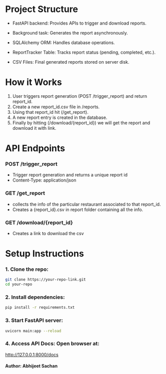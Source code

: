# Project Structure
*  FastAPI backend: Provides APIs to trigger and download reports.

* Background task: Generates the report asynchronously.

* SQLAlchemy ORM: Handles database operations.

* ReportTracker Table: Tracks report status (pending, completed, etc.).

* CSV Files: Final generated reports stored on server disk.


# How it Works
1. User triggers report generation (POST /trigger_report) and return report_id.
2. Create a new report_id.csv file in /reports.
3. Using that report_id hit (/get_report).
4. A new report entry is created in the database.
5. Finally by hitting (/download/{report_id}) we will get the report and download it with link.
<!-- 4. A background task is started to generate the report asynchronously. -->

<!-- The system polls the database until the report is ready (up to a timeout). -->

<!-- If ready: the report file is returned.

If not ready in time: API times out (HTTP 408). -->


# API Endpoints
### POST /trigger_report

* Trigger report generation and returns a unique report id
* Content-Type: application/json

### GET /get_report

* collects the info of the particular restaurant associated to that report_id.
* Creates a {report_id}.csv in report folder containing all the info.

### GET /download/{report_id}

* Creates a link to download the csv
<!-- Response (if report ready within timeout):

HTTP 200 OK with report CSV file download.

Response (if report not ready within timeout):

HTTP 408 Request Timeout.
 -->




# Setup Instructions
### 1. Clone the repo:
```bash
git clone https://your-repo-link.git
cd your-repo
```


### 2. Install dependencies:
```bash
pip install -r requirements.txt
```

### 3. Start FastAPI server:
```bash
uvicorn main:app --reload
```

### 4. Access API Docs: Open browser at:
http://127.0.0.1:8000/docs


#### Author: Abhijeet Sachan